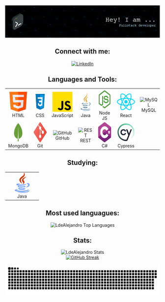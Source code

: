 ![Header](./imgs/github-header-image.png)

<h2 align="center">Connect with me:</h2>
<p align="center">
  <a href="https://www.linkedin.com/in/alejandro-amoroso/" target="_blank">
    <img align="center" src="https://raw.githubusercontent.com/rahuldkjain/github-profile-readme-generator/master/src/images/icons/Social/linked-in-alt.svg" alt="LinkedIn" height="30" width="40" />
  </a>
</p>

<h2 align="center">Languages and Tools:</h2>
<table align="center">
  <tr>
    <td align="center" width="96">
      <img src="/imgs/html5.png" alt="HTML" width="65" height="65"/><br />HTML
    </td>
    <td align="center" width="96">
      <img src="/imgs/css.svg" alt="CSS" width="65" height="65"/><br />CSS
    </td>
    <td align="center" width="96">
      <img src="/imgs/js.png" alt="JavaScript" width="65" height="65"/><br />JavaScript
    </td>
    <td align="center" width="96">
      <img src="/imgs/java.svg" alt="Java" width="65" height="65"/><br />Java
    </td>
    <td align="center" width="96">
      <img src="/imgs/nodejsalt.svg" alt="Node JS" width="65" height="65"/><br />Node JS
    </td>
    <td align="center" width="96">
      <img src="/imgs/react.svg" alt="React" width="65" height="65"/><br />React
    </td>
    <td align="center" width="96">
      <img src="https://techstack-generator.vercel.app/mysql-icon.svg" alt="MySQL" width="65" height="65"/><br />MySQL
    </td>
  </tr>
  <tr>
    <td align="center" width="96">
      <img src="/imgs/mongo.png" alt="MongoDB" width="65" height="65"/><br />MongoDB
    </td>
    <td align="center" width="96">
      <img src="/imgs/git.png" alt="Git" width="65" height="65"/><br />Git
    </td>
    <td align="center" width="96">
      <img src="https://techstack-generator.vercel.app/github-icon.svg" alt="GitHub" width="65" height="65"/><br />GitHub
    </td>
    <td align="center" width="96">
      <img src="https://techstack-generator.vercel.app/restapi-icon.svg" alt="REST" width="65" height="65"/><br />REST
    </td>
    <td align="center" width="96">
      <img src="/imgs/csharp.png" alt="C#" width="65" height="65"/><br />C#
    </td>
    <td align="center" width="96">
      <img src="/imgs/cypress.webp" alt="Cypress" width="65" height="65"/><br />Cypress
    </td>
  </tr>
</table>

<h2 align="center">Studying:</h2>
<table align="center">
  <tr>
    <td align="center" width="96">
      <img src="/imgs/java.png" alt="Java" width="65" height="65" /><br />Java
    </td>
  </tr>
</table>
<h2 align="center">Most used languagues:</h2>
<div align="center">
  <picture>
    <source media="(prefers-color-scheme: dark)" srcset="https://github-readme-stats.vercel.app/api/top-langs?username=LdeAlejandro&show_icons=true&theme=tokyonight&locale=en&layout=compact" />
    <img src="https://github-readme-stats.vercel.app/api/top-langs?username=LdeAlejandro&show_icons=true&theme=tokyonight-duo&locale=en&layout=compact" alt="LdeAlejandro Top Languages" style="height: 200px;" />
  </picture>
</div>
  
<h2 align="center">Stats:</h2>
<div align="center">
  <picture>
    <source media="(prefers-color-scheme: dark)" srcset="https://github-readme-stats.vercel.app/api?username=LdeAlejandro&show_icons=true&theme=tokyonight&locale=en" />
    <img src="https://github-readme-stats.vercel.app/api?username=LdeAlejandro&show_icons=true&theme=tokyonight-duo&locale=en" alt="LdeAlejandro Stats" style="height: 200px;" />
  </picture>
</div>

<div align="center">
 <a href="https://git.io/streak-stats">
    <img src="https://github-readme-streak-stats.herokuapp.com?user=LdeAlejandro&theme=tokyonight" alt="GitHub Streak" />
  </a>
  </div>

![snake gif](https://github.com/LdeAlejandro/LdeAlejandro/blob/output/github-snake-dark.svg)
